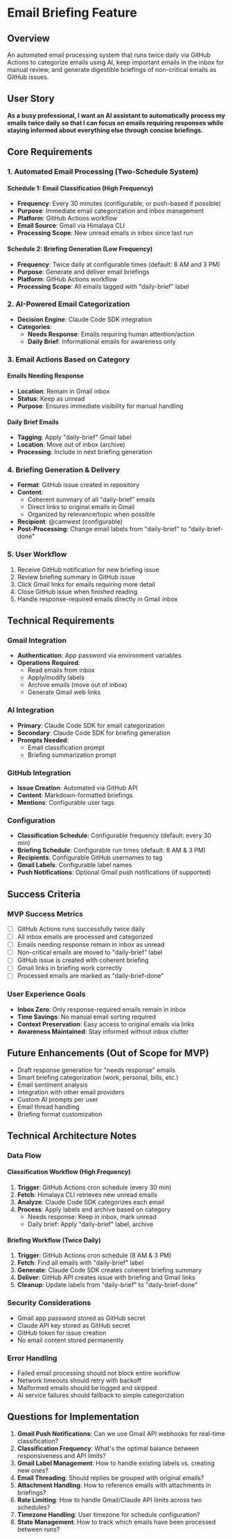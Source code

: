 # Email Briefing Feature

## Overview

An automated email processing system that runs twice daily via GitHub Actions to categorize emails using AI, keep important emails in the inbox for manual review, and generate digestible briefings of non-critical emails as GitHub issues.

## User Story

**As a busy professional, I want an AI assistant to automatically process my emails twice daily so that I can focus on emails requiring responses while staying informed about everything else through concise briefings.**

## Core Requirements

### 1. Automated Email Processing (Two-Schedule System)

#### Schedule 1: Email Classification (High Frequency)
- **Frequency**: Every 30 minutes (configurable, or push-based if possible)
- **Purpose**: Immediate email categorization and inbox management
- **Platform**: GitHub Actions workflow  
- **Email Source**: Gmail via Himalaya CLI
- **Processing Scope**: New unread emails in inbox since last run

#### Schedule 2: Briefing Generation (Low Frequency)  
- **Frequency**: Twice daily at configurable times (default: 8 AM and 3 PM)
- **Purpose**: Generate and deliver email briefings
- **Platform**: GitHub Actions workflow
- **Processing Scope**: All emails tagged with "daily-brief" label

### 2. AI-Powered Email Categorization
- **Decision Engine**: Claude Code SDK integration
- **Categories**:
  - **Needs Response**: Emails requiring human attention/action
  - **Daily Brief**: Informational emails for awareness only

### 3. Email Actions Based on Category

#### Emails Needing Response
- **Location**: Remain in Gmail inbox
- **Status**: Keep as unread
- **Purpose**: Ensures immediate visibility for manual handling

#### Daily Brief Emails  
- **Tagging**: Apply "daily-brief" Gmail label
- **Location**: Move out of inbox (archive)
- **Processing**: Include in next briefing generation

### 4. Briefing Generation & Delivery
- **Format**: GitHub issue created in repository
- **Content**: 
  - Coherent summary of all "daily-brief" emails
  - Direct links to original emails in Gmail
  - Organized by relevance/topic when possible
- **Recipient**: @camwest (configurable)
- **Post-Processing**: Change email labels from "daily-brief" to "daily-brief-done"

### 5. User Workflow
1. Receive GitHub notification for new briefing issue
2. Review briefing summary in GitHub issue
3. Click Gmail links for emails requiring more detail
4. Close GitHub issue when finished reading
5. Handle response-required emails directly in Gmail inbox

## Technical Requirements

### Gmail Integration
- **Authentication**: App password via environment variables
- **Operations Required**:
  - Read emails from inbox
  - Apply/modify labels
  - Archive emails (move out of inbox)
  - Generate Gmail web links

### AI Integration
- **Primary**: Claude Code SDK for email categorization
- **Secondary**: Claude Code SDK for briefing generation
- **Prompts Needed**:
  - Email classification prompt
  - Briefing summarization prompt

### GitHub Integration
- **Issue Creation**: Automated via GitHub API
- **Content**: Markdown-formatted briefings
- **Mentions**: Configurable user tags

### Configuration
- **Classification Schedule**: Configurable frequency (default: every 30 min)
- **Briefing Schedule**: Configurable run times (default: 8 AM & 3 PM)
- **Recipients**: Configurable GitHub usernames to tag
- **Gmail Labels**: Configurable label names
- **Push Notifications**: Optional Gmail push notifications (if supported)

## Success Criteria

### MVP Success Metrics
- [ ] GitHub Actions runs successfully twice daily
- [ ] All inbox emails are processed and categorized  
- [ ] Emails needing response remain in inbox as unread
- [ ] Non-critical emails are moved to "daily-brief" label
- [ ] GitHub issue is created with coherent briefing
- [ ] Gmail links in briefing work correctly
- [ ] Processed emails are marked as "daily-brief-done"

### User Experience Goals
- **Inbox Zero**: Only response-required emails remain in inbox
- **Time Savings**: No manual email sorting required
- **Context Preservation**: Easy access to original emails via links
- **Awareness Maintained**: Stay informed without inbox clutter

## Future Enhancements (Out of Scope for MVP)
- Draft response generation for "needs response" emails
- Smart briefing categorization (work, personal, bills, etc.)
- Email sentiment analysis
- Integration with other email providers
- Custom AI prompts per user
- Email thread handling
- Briefing format customization

## Technical Architecture Notes

### Data Flow

#### Classification Workflow (High Frequency)
1. **Trigger**: GitHub Actions cron schedule (every 30 min)
2. **Fetch**: Himalaya CLI retrieves new unread emails  
3. **Analyze**: Claude Code SDK categorizes each email
4. **Process**: Apply labels and archive based on category
   - Needs response: Keep in inbox, mark unread
   - Daily brief: Apply "daily-brief" label, archive

#### Briefing Workflow (Twice Daily)
1. **Trigger**: GitHub Actions cron schedule (8 AM & 3 PM)
2. **Fetch**: Find all emails with "daily-brief" label
3. **Generate**: Claude Code SDK creates coherent briefing summary
4. **Deliver**: GitHub API creates issue with briefing and Gmail links
5. **Cleanup**: Update labels from "daily-brief" to "daily-brief-done"

### Security Considerations
- Gmail app password stored as GitHub secret
- Claude API key stored as GitHub secret
- GitHub token for issue creation
- No email content stored permanently

### Error Handling
- Failed email processing should not block entire workflow
- Network timeouts should retry with backoff
- Malformed emails should be logged and skipped
- AI service failures should fallback to simple categorization

## Questions for Implementation
1. **Gmail Push Notifications**: Can we use Gmail API webhooks for real-time classification?
2. **Classification Frequency**: What's the optimal balance between responsiveness and API limits?
3. **Gmail Label Management**: How to handle existing labels vs. creating new ones?
4. **Email Threading**: Should replies be grouped with original emails?
5. **Attachment Handling**: How to reference emails with attachments in briefings?
6. **Rate Limiting**: How to handle Gmail/Claude API limits across two schedules?
7. **Timezone Handling**: User timezone for schedule configuration?
8. **State Management**: How to track which emails have been processed between runs?